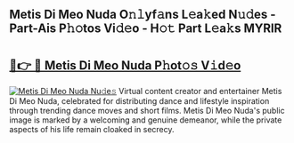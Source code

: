 ## Metis Di Meo Nuda O𝚗𝚕yf𝚊ns L𝚎a𝚔ed N𝚞𝚍es - Part-Ais P𝚑𝚘tos Vi𝚍𝚎o - H𝚘𝚝 Part L𝚎a𝚔s MYRlR

# <h2><a href="http://kf4104.oniu.top/?m=Metis+Di+Meo+Nuda">🔗👉 🔴 Metis Di Meo Nuda P𝚑ot𝚘𝚜 V𝚒d𝚎o</a></h2>

[![Metis Di Meo Nuda Nu𝚍e𝚜](https://i.imgur.com/0qMVB7G.gif)](http://kf4104.oniu.top/?m=Metis+Di+Meo+Nuda)
Virtual content creator and entertainer Metis Di Meo Nuda, celebrated for distributing dance and lifestyle inspiration through trending dance moves and short films. Metis Di Meo Nuda's public image is marked by a welcoming and genuine demeanor, while the private aspects of his life remain cloaked in secrecy.  
